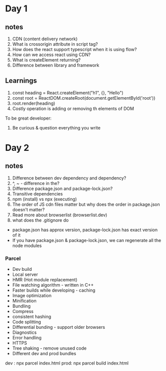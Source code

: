 # Day 1

## notes

1. CDN (content delivery network)
2. What is crossorigin attribute in script tag?
3. How does the react support typescript when it is using flow?
4. How can we access react using CDN?
5. What is createElement returning?
6. Difference between library and framework

## Learnings

1. const heading = React.createElement("h1", {}, "Hello")
2. const root = ReactDOM.createRoot(document.getElementById('root'))
3. root.render(heading)
4. Costly operation is adding or removing th elements of DOM

To be great developer:

1. Be curious & question everything you write

# Day 2

## notes

1. Difference between dev dependency and dependency?
2. ^, ~ - difference in the?
3. Difference package.json and package-lock.json?
4. Transitive dependencies
5. npm (install) vs npx (executing)
6. The order of JS cdn files matter but why does the order in package.json doesn't matter?
7. Read more about browserlist (browserlist.dev)
8. what does the .gitignore do

- package.json has approx version, package-lock.json has exact version of it
- If you have package.json & package-lock.json, we can regenerate all the node modules

### Parcel

- Dev build
- Local server
- HMR (Hot module replacement)
- File watching algorithm - written in C++
- Faster builds while developing - caching
- Image optimization
- Minification
- Bundling
- Compress
- consistent hashing
- Code splitting
- Differential bunding - support older browsers
- Diagnostics
- Error handling
- HTTPS
- Tree shaking - remove unused code
- Different dev and prod bundles

dev : npx parcel index.html
prod: npx parcel build index.html
